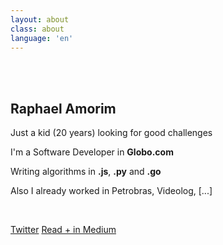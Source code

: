 ```yaml
---
layout: about
class: about
language: 'en'
---
```


<br><br>

## Raphael Amorim

Just a kid (20 years) looking for good challenges

I'm a Software Developer in **Globo.com**

Writing algorithms in **.js**, **.py** and **.go**

Also I already worked in Petrobras, Videolog, [...]

<br>

<a href="http://twitter.com/raphamundi" class="btn blue">Twitter</a>
<a href="http://medium.com/@raphamorim" class="btn red">Read + in Medium</a>
